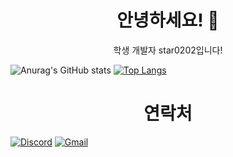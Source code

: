 <p align="center">
  <h1 align="center">안녕하세요! 👋</h2>
  <p align="center">학생 개발자 star0202입니다!</p>
</p>

![Anurag's GitHub stats](https://github-readme-stats.vercel.app/api?username=star0202&show_icons=true&theme=radical)
[![Top Langs](https://github-readme-stats.vercel.app/api/top-langs/?username=star0202&theme=radical&layout=compact)](https://github.com/anuraghazra/github-readme-stats)

<p align="center">
<h1 align="center">연락처</h2>
<a href="https://discord.com/users/798690702635827200"><img src="https://cdn.iconscout.com/icon/free/png-256/discord-2474808-2056094.png" alt="Discord"/></a>
<a href="mailto:cocoayumyum9374@gmail.com"><img scr="https://cdn.iconscout.com/icon/free/png-256/gmail-2981844-2476484.png" alt="Gmail">
